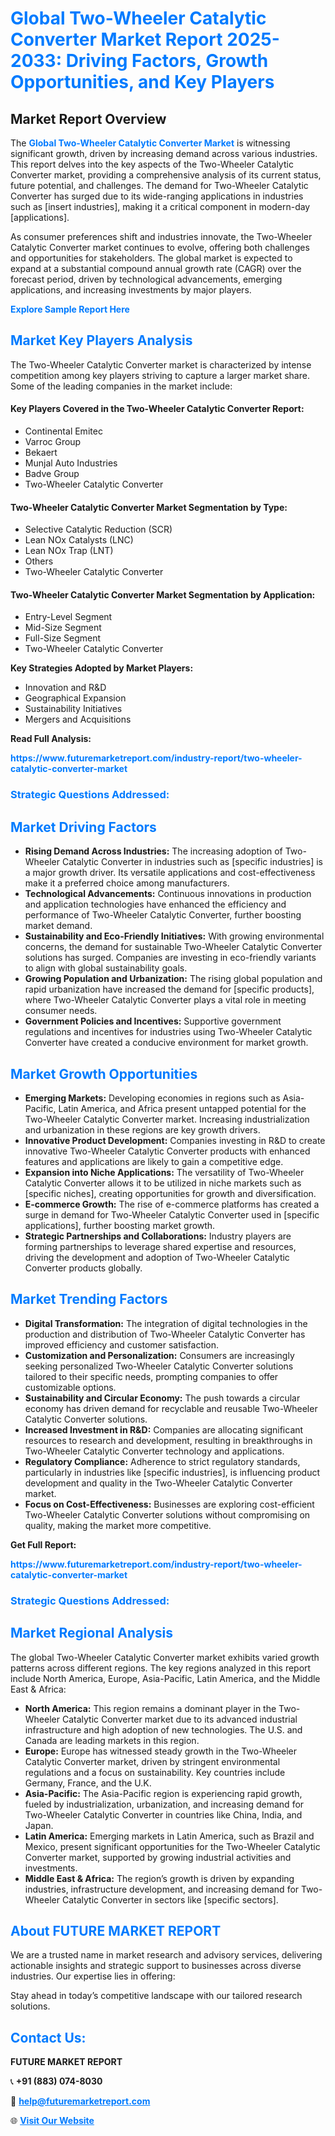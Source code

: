 <h1 style="color: #007BFF;">Global Two-Wheeler Catalytic Converter Market Report 2025-2033: Driving Factors, Growth Opportunities, and Key Players</h1>

<section id="overview">
<h2>Market Report Overview</h2>
<p>The <a href="https://www.futuremarketreport.com/industry-report/two-wheeler-catalytic-converter-market" style="color: #007BFF; text-decoration: none;"><strong>Global Two-Wheeler Catalytic Converter Market</strong></a> is witnessing significant growth, driven by increasing demand across various industries. This report delves into the key aspects of the Two-Wheeler Catalytic Converter market, providing a comprehensive analysis of its current status, future potential, and challenges. The demand for Two-Wheeler Catalytic Converter has surged due to its wide-ranging applications in industries such as [insert industries], making it a critical component in modern-day [applications].</p>
<p>As consumer preferences shift and industries innovate, the Two-Wheeler Catalytic Converter market continues to evolve, offering both challenges and opportunities for stakeholders. The global market is expected to expand at a substantial compound annual growth rate (CAGR) over the forecast period, driven by technological advancements, emerging applications, and increasing investments by major players.</p>
</section>

<section id="overview">
<p><a href="https://www.futuremarketreport.com/request-sample/reportId=97165" style="color: #007BFF; text-decoration: none;"><strong>Explore Sample Report Here</strong></a></p>
</section>

<section id="key-players">
<h2 style="color: #007BFF;">Market Key Players Analysis</h2>
<p>The Two-Wheeler Catalytic Converter market is characterized by intense competition among key players striving to capture a larger market share. Some of the leading companies in the market include:</p>
<h4>Key Players Covered in the Two-Wheeler Catalytic Converter Report:</h4>
<ul><li>Continental Emitec</li><li>Varroc Group</li><li>Bekaert</li><li>Munjal Auto Industries</li><li>Badve Group</li><li>Two-Wheeler Catalytic Converter</li></ul>
<h4>Two-Wheeler Catalytic Converter Market Segmentation by Type:</h4>
<ul><li>Selective Catalytic Reduction (SCR)</li><li>Lean NOx Catalysts (LNC)</li><li>Lean NOx Trap (LNT)</li><li>Others</li><li>Two-Wheeler Catalytic Converter</li></ul>

<h4>Two-Wheeler Catalytic Converter Market Segmentation by Application:</h4>
<ul><li>Entry-Level Segment</li><li>Mid-Size Segment</li><li>Full-Size Segment</li><li>Two-Wheeler Catalytic Converter</li></ul>
<p><strong>Key Strategies Adopted by Market Players:</strong></p>
<ul>
<li>Innovation and R&D</li>
<li>Geographical Expansion</li>
<li>Sustainability Initiatives</li>
<li>Mergers and Acquisitions</li>
</ul>
</section>

<section>
<p><strong>Read Full Analysis: </strong></p><a href="https://www.futuremarketreport.com/industry-report/two-wheeler-catalytic-converter-market" style="color: #007BFF; text-decoration: none;"><strong>https://www.futuremarketreport.com/industry-report/two-wheeler-catalytic-converter-market</strong></a>
<h3 style="color: #007BFF;">Strategic Questions Addressed:</h3>
</section>

<section id="driving-factors">
<h2 style="color: #007BFF;">Market Driving Factors</h2>
<ul>
<li><strong>Rising Demand Across Industries:</strong> The increasing adoption of Two-Wheeler Catalytic Converter in industries such as [specific industries] is a major growth driver. Its versatile applications and cost-effectiveness make it a preferred choice among manufacturers.</li>
<li><strong>Technological Advancements:</strong> Continuous innovations in production and application technologies have enhanced the efficiency and performance of Two-Wheeler Catalytic Converter, further boosting market demand.</li>
<li><strong>Sustainability and Eco-Friendly Initiatives:</strong> With growing environmental concerns, the demand for sustainable Two-Wheeler Catalytic Converter solutions has surged. Companies are investing in eco-friendly variants to align with global sustainability goals.</li>
<li><strong>Growing Population and Urbanization:</strong> The rising global population and rapid urbanization have increased the demand for [specific products], where Two-Wheeler Catalytic Converter plays a vital role in meeting consumer needs.</li>
<li><strong>Government Policies and Incentives:</strong> Supportive government regulations and incentives for industries using Two-Wheeler Catalytic Converter have created a conducive environment for market growth.</li>
</ul>
</section>

<section id="growth-opportunities">
<h2 style="color: #007BFF;">Market Growth Opportunities</h2>
<ul>
<li><strong>Emerging Markets:</strong> Developing economies in regions such as Asia-Pacific, Latin America, and Africa present untapped potential for the Two-Wheeler Catalytic Converter market. Increasing industrialization and urbanization in these regions are key growth drivers.</li>
<li><strong>Innovative Product Development:</strong> Companies investing in R&D to create innovative Two-Wheeler Catalytic Converter products with enhanced features and applications are likely to gain a competitive edge.</li>
<li><strong>Expansion into Niche Applications:</strong> The versatility of Two-Wheeler Catalytic Converter allows it to be utilized in niche markets such as [specific niches], creating opportunities for growth and diversification.</li>
<li><strong>E-commerce Growth:</strong> The rise of e-commerce platforms has created a surge in demand for Two-Wheeler Catalytic Converter used in [specific applications], further boosting market growth.</li>
<li><strong>Strategic Partnerships and Collaborations:</strong> Industry players are forming partnerships to leverage shared expertise and resources, driving the development and adoption of Two-Wheeler Catalytic Converter products globally.</li>
</ul>
</section>

<section id="trending-factors">
<h2 style="color: #007BFF;">Market Trending Factors</h2>
<ul>
<li><strong>Digital Transformation:</strong> The integration of digital technologies in the production and distribution of Two-Wheeler Catalytic Converter has improved efficiency and customer satisfaction.</li>
<li><strong>Customization and Personalization:</strong> Consumers are increasingly seeking personalized Two-Wheeler Catalytic Converter solutions tailored to their specific needs, prompting companies to offer customizable options.</li>
<li><strong>Sustainability and Circular Economy:</strong> The push towards a circular economy has driven demand for recyclable and reusable Two-Wheeler Catalytic Converter solutions.</li>
<li><strong>Increased Investment in R&D:</strong> Companies are allocating significant resources to research and development, resulting in breakthroughs in Two-Wheeler Catalytic Converter technology and applications.</li>
<li><strong>Regulatory Compliance:</strong> Adherence to strict regulatory standards, particularly in industries like [specific industries], is influencing product development and quality in the Two-Wheeler Catalytic Converter market.</li>
<li><strong>Focus on Cost-Effectiveness:</strong> Businesses are exploring cost-efficient Two-Wheeler Catalytic Converter solutions without compromising on quality, making the market more competitive.</li>
</ul>
</section>

<section>
<p><strong>Get Full Report: </strong></p><a href="https://www.futuremarketreport.com/industry-report/two-wheeler-catalytic-converter-market" style="color: #007BFF; text-decoration: none;"><strong>https://www.futuremarketreport.com/industry-report/two-wheeler-catalytic-converter-market</strong></a>
<h3 style="color: #007BFF;">Strategic Questions Addressed:</h3>
</section>


<section id="regional-analysis">
<h2 style="color: #007BFF;">Market Regional Analysis</h2>
<p>The global Two-Wheeler Catalytic Converter market exhibits varied growth patterns across different regions. The key regions analyzed in this report include North America, Europe, Asia-Pacific, Latin America, and the Middle East & Africa:</p>
<ul>
<li><strong>North America:</strong> This region remains a dominant player in the Two-Wheeler Catalytic Converter market due to its advanced industrial infrastructure and high adoption of new technologies. The U.S. and Canada are leading markets in this region.</li>
<li><strong>Europe:</strong> Europe has witnessed steady growth in the Two-Wheeler Catalytic Converter market, driven by stringent environmental regulations and a focus on sustainability. Key countries include Germany, France, and the U.K.</li>
<li><strong>Asia-Pacific:</strong> The Asia-Pacific region is experiencing rapid growth, fueled by industrialization, urbanization, and increasing demand for Two-Wheeler Catalytic Converter in countries like China, India, and Japan.</li>
<li><strong>Latin America:</strong> Emerging markets in Latin America, such as Brazil and Mexico, present significant opportunities for the Two-Wheeler Catalytic Converter market, supported by growing industrial activities and investments.</li>
<li><strong>Middle East & Africa:</strong> The region’s growth is driven by expanding industries, infrastructure development, and increasing demand for Two-Wheeler Catalytic Converter in sectors like [specific sectors].</li>
</ul>
</section>

<footer>
<h2 style="color: #007BFF;">About FUTURE MARKET REPORT</h2>
<p>We are a trusted name in market research and advisory services, delivering actionable insights and strategic support to businesses across diverse industries. Our expertise lies in offering:</p>

<p>Stay ahead in today’s competitive landscape with our tailored research solutions.</p>

<h2 style="color: #007BFF;">Contact Us:</h2>
<p><strong>FUTURE MARKET REPORT</strong></p>
<p>📞 <strong>+91 (883) 074-8030</strong></p>
<p>📧 <strong><a href="mailto:help@futuremarketreport.com" style="color: #007BFF;">help@futuremarketreport.com</a></strong></p>
<p>🌐 <strong><a href="https://www.futuremarketreport.com/" style="color: #007BFF;">Visit Our Website</a></strong></p>
</footer>